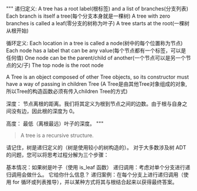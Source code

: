 """
递归定义:
A tree has a root label(根标签) and a list of branches(分支列表)
Each branch is itself a tree(每个分支本身就是一棵树)
A tree with zero branches is called a leaf(零分支的树称为叶子)
A tree starts at the root(一棵树从根开始)

循环定义:
Each location in a tree is called a node(树中的每个位置称为节点)
Each node has a label that can be any value(每个节点都有一个标签，可以是任何值)
One node can be the parent/child of another(一个节点可以是另一个节点的父/子)
The top node is the root node

A Tree is an object composed of other Tree objects, 
so its constructor must have a way of passing in children Tree
(A Tree是由其他Tree对象组成的对象,所以Tree的构造函数必须有传入children Tree的方式)

深度：
节点离根的距离。我们将其定义为根到节点之间的边数。由于根与自身之间没有边，因此根的深度为 0。

高度：
最低（离根最远）叶子的深度。 
"""
>A tree is a recursive structure.

请记住，树是递归定义的（树是使用较小的树构造的）。 对于大多数涉及树 ADT 的问题，您可以将思考过程分解为三个步骤：

基本情况：如果树是叶子（使用 is_leaf 函数）
递归调用：考虑对单个分支进行递归调用会做什么。 它给你什么信息？
递归案例：在每个分支上进行递归调用（使用 for 循环或列表推导），并以某种方式将其与根结合起来以获得最终答案。